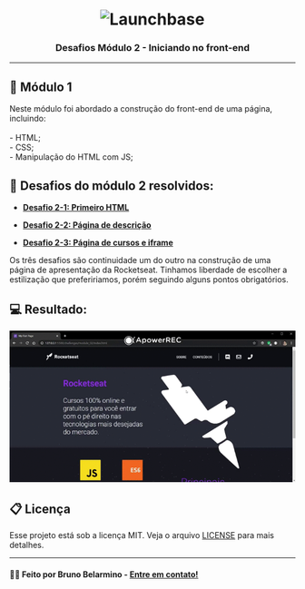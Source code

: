<h1 align="center">
    <img alt="Launchbase" src="https://storage.googleapis.com/golden-wind/bootcamp-launchbase/logo.png" width="400px" />
</h1>

<h3 align="center">
  Desafios Módulo 2 - Iniciando no front-end
</h3>

<hr>

## 📎 Módulo 1

<p> Neste módulo foi abordado a construção do front-end de uma página, incluindo:<br><br>
- HTML;<br>
- CSS;<br>
- Manipulação do HTML com JS;<br>


## 🚀 Desafios do módulo 2 resolvidos:


- [**Desafio 2-1: Primeiro HTML**](https://github.com/Rocketseat/bootcamp-launchbase-desafios-02/blob/master/desafios/02-1-primeiro-html.md)

- [**Desafio 2-2: Página de descrição**](https://github.com/Rocketseat/bootcamp-launchbase-desafios-02/blob/master/desafios/02-2-pagina-descricao.md)

- [**Desafio 2-3: Página de cursos e iframe**](https://github.com/Rocketseat/bootcamp-launchbase-desafios-02/blob/master/desafios/02-3-pagina-cursos-e-iframe.md)


Os três desafios são continuidade um do outro na construção de uma página de apresentação da Rocketseat. Tinhamos liberdade de escolher a estilização que prefeririamos, porém seguindo alguns pontos obrigatórios.

## 💻 Resultado:

<p align="center">
<img alt="Launchbase" src="20200618_182359.gif" width="700px" />
</p>

## 📋 Licença

Esse projeto está sob a licença MIT. Veja o arquivo [LICENSE](../LICENSE) para mais detalhes.

<hr>

#### 🙋‍♂️ Feito por Bruno Belarmino - [Entre em contato!](https://www.linkedin.com/in/bruno-belarmino-nog/)